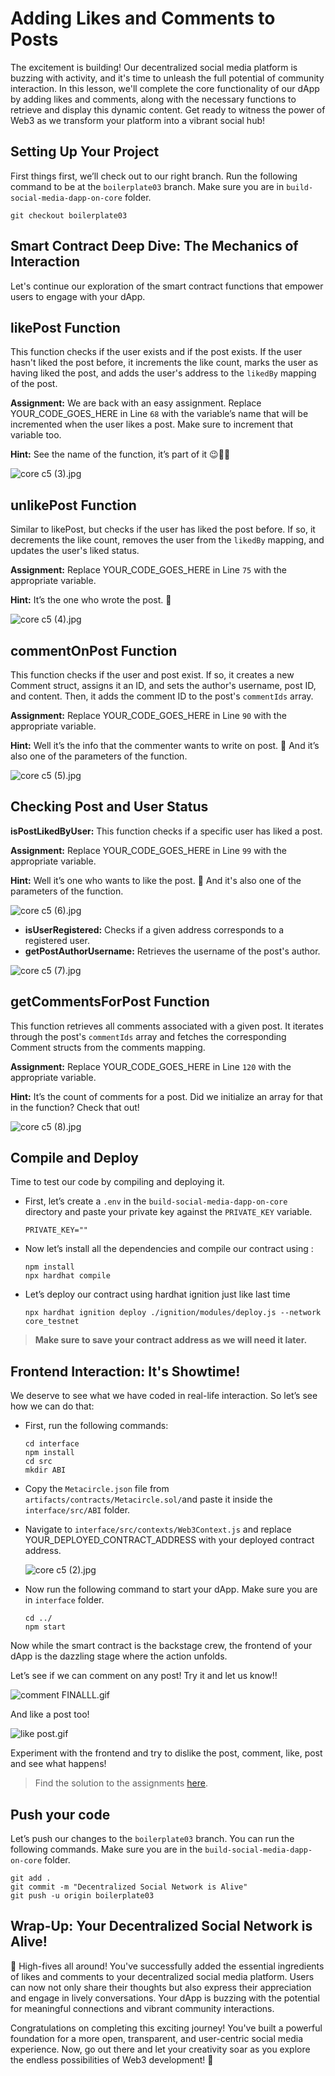 # Adding Likes and Comments to Posts

The excitement is building! Our decentralized social media platform is buzzing with activity, and it's time to unleash the full potential of community interaction. In this lesson, we'll complete the core functionality of our dApp by adding likes and comments, along with the necessary functions to retrieve and display this dynamic content. Get ready to witness the power of Web3 as we transform your platform into a vibrant social hub!

## Setting Up Your Project

First things first, we’ll check out to our right branch. Run the following command to be at the `boilerplate03` branch. Make sure you are in `build-social-media-dapp-on-core` folder.

```
git checkout boilerplate03
```

## Smart Contract Deep Dive: The Mechanics of Interaction

Let's continue our exploration of the smart contract functions that empower users to engage with your dApp.

## likePost Function

This function checks if the user exists and if the post exists. If the user hasn't liked the post before, it increments the like count, marks the user as having liked the post, and adds the user's address to the `likedBy` mapping of the post.

**Assignment:** We are back with an easy assignment. Replace YOUR_CODE_GOES_HERE in Line `68` with the variable’s name that will be incremented when the user likes a post. Make sure to increment that variable too.

**Hint:** See the name of the function, it’s part of it 😉👍🏼

![core c5 (3).jpg](https://github.com/0xmetaschool/Learning-Projects/blob/main/assests_for_all/core-c5-build-decentralized-sm-dapp/5.%20Adding%20Likes%20and%20Comments%20to%20Posts/core_c5_(3).webp?raw=truedd)

## unlikePost Function

Similar to likePost, but checks if the user has liked the post before. If so, it decrements the like count, removes the user from the `likedBy` mapping, and updates the user's liked status.

**Assignment:** Replace YOUR_CODE_GOES_HERE in Line `75` with the appropriate variable.

**Hint:** It’s the one who wrote the post. 🤫

![core c5 (4).jpg](https://github.com/0xmetaschool/Learning-Projects/blob/main/assests_for_all/core-c5-build-decentralized-sm-dapp/5.%20Adding%20Likes%20and%20Comments%20to%20Posts/core_c5_(4).webp?raw=true)

## commentOnPost Function

This function checks if the user and post exist. If so, it creates a new Comment struct, assigns it an ID, and sets the author's username, post ID, and content. Then, it adds the comment ID to the post's `commentIds` array.

**Assignment:** Replace YOUR_CODE_GOES_HERE in Line `90` with the appropriate variable.

**Hint:** Well it’s the info that the commenter wants to write on post. 📝 And it’s also one of the parameters of the function.

![core c5 (5).jpg](https://github.com/0xmetaschool/Learning-Projects/blob/main/assests_for_all/core-c5-build-decentralized-sm-dapp/5.%20Adding%20Likes%20and%20Comments%20to%20Posts/core_c5_(5).webp?raw=true)

## Checking Post and User Status

**isPostLikedByUser:** This function checks if a specific user has liked a post.

**Assignment:** Replace YOUR_CODE_GOES_HERE in Line `99` with the appropriate variable.

**Hint:** Well it’s one who wants to like the post. 📝 And it's also one of the parameters of the function.

![core c5 (6).jpg](https://github.com/0xmetaschool/Learning-Projects/blob/main/assests_for_all/core-c5-build-decentralized-sm-dapp/5.%20Adding%20Likes%20and%20Comments%20to%20Posts/core_c5_(6).webp?raw=true)

- **isUserRegistered:** Checks if a given address corresponds to a registered user.
- **getPostAuthorUsername:** Retrieves the username of the post's author.

![core c5 (7).jpg](https://github.com/0xmetaschool/Learning-Projects/blob/main/assests_for_all/core-c5-build-decentralized-sm-dapp/5.%20Adding%20Likes%20and%20Comments%20to%20Posts/core_c5_(7).webp?raw=true)

## getCommentsForPost Function

This function retrieves all comments associated with a given post. It iterates through the post's `commentIds` array and fetches the corresponding Comment structs from the comments mapping.

**Assignment:** Replace YOUR_CODE_GOES_HERE in Line `120` with the appropriate variable.

**Hint:** It’s the count of comments for a post. Did we initialize an array for that in the function? Check that out!

![core c5 (8).jpg](https://github.com/0xmetaschool/Learning-Projects/blob/main/assests_for_all/core-c5-build-decentralized-sm-dapp/5.%20Adding%20Likes%20and%20Comments%20to%20Posts/core_c5_(8).webp?raw=true)

## Compile and Deploy

Time to test our code by compiling and deploying it.

- First, let’s create a `.env` in the `build-social-media-dapp-on-core` directory and paste your private key against the `PRIVATE_KEY` variable.
    
    ```solidity
    PRIVATE_KEY=""
    ```
    
- Now let’s install all the dependencies and compile our contract using :
    
    ```
    npm install 
    npx hardhat compile
    ```
    
- Let’s deploy our contract using hardhat ignition just like last time
    
    ```
    npx hardhat ignition deploy ./ignition/modules/deploy.js --network core_testnet
    ```
    

> **Make sure to save your contract address as we will need it later.**
> 

## Frontend Interaction: It's Showtime!

We deserve to see what we have coded in real-life interaction. So let’s see how we can do that:

- First, run the following commands:
    
    ```
    cd interface
    npm install
    cd src
    mkdir ABI
    ```
    
- Copy the `Metacircle.json` file from `artifacts/contracts/Metacircle.sol/`and paste it inside the `interface/src/ABI` folder.
- Navigate to `interface/src/contexts/Web3Context.js` and replace YOUR_DEPLOYED_CONTRACT_ADDRESS with your deployed contract address.
    
    ![core c5 (2).jpg](https://github.com/0xmetaschool/Learning-Projects/blob/main/assests_for_all/core-c5-build-decentralized-sm-dapp/4.%20User%20Authentication,%20Profile,%20and%20Post%20Management/core_c5_(2).webp?raw=true)
    
- Now run the following command to start your dApp. Make sure you are in `interface` folder.
    
    ```
    cd ../
    npm start
    ```
    

Now while the smart contract is the backstage crew, the frontend of your dApp is the dazzling stage where the action unfolds.

Let’s see if we can comment on any post! Try it and let us know!!

![comment FINALLL.gif](https://github.com/0xmetaschool/Learning-Projects/blob/main/assests_for_all/core-c5-build-decentralized-sm-dapp/5.%20Adding%20Likes%20and%20Comments%20to%20Posts/comment_FINALLL.webp?raw=true)

And like a post too!

![like post.gif](https://github.com/0xmetaschool/Learning-Projects/blob/main/assests_for_all/core-c5-build-decentralized-sm-dapp/5.%20Adding%20Likes%20and%20Comments%20to%20Posts/like_post.webp?raw=true)

Experiment with the frontend and try to dislike the post, comment, like, post and see what happens!

> Find the solution to the assignments [here](https://github.com/0xmetaschool/build-social-media-dapp-on-core/blob/solution-to-assigments/contracts/Metacircle_03.sol).
> 

## Push your code

Let’s push our changes to the `boilerplate03` branch. You can run the following commands. Make sure you are in the `build-social-media-dapp-on-core` folder.

```
git add .
git commit -m "Decentralized Social Network is Alive"
git push -u origin boilerplate03
```

## Wrap-Up: Your Decentralized Social Network is Alive!

🎉  High-fives all around! You've successfully added the essential ingredients of likes and comments to your decentralized social media platform. Users can now not only share their thoughts but also express their appreciation and engage in lively conversations. Your dApp is buzzing with the potential for meaningful connections and vibrant community interactions.

Congratulations on completing this exciting journey! You've built a powerful foundation for a more open, transparent, and user-centric social media experience. Now, go out there and let your creativity soar as you explore the endless possibilities of Web3 development! 🚀
